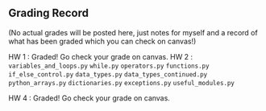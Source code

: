 Grading Record
--------------

(No actual grades will be posted here, just notes for myself and a record of
what has been graded which you can check on canvas!)

HW 1 : Graded! Go check your grade on canvas. 
HW 2 : 
    ``variables_and_loops.py`` 
    ``while.py`` 
    ``operators.py`` 
    ``functions.py`` 
    ``if_else_control.py`` 
    ``data_types.py`` 
    ``data_types_continued.py`` 
    ``python_arrays.py`` 
    ``dictionaries.py`` 
    ``exceptions.py`` 
    ``useful_modules.py`` 

HW 4 : Graded! Go check your grade on canvas. 
